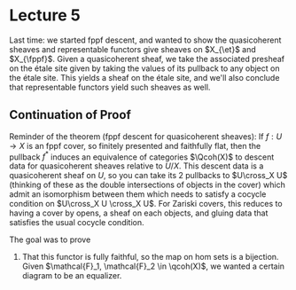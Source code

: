 # Lecture 5

Last time: we started fppf descent, and wanted to show the quasicoherent sheaves and representable functors give sheaves on $X_{\et}$ and $X_{\fppf}$.
Given a quasicoherent sheaf, we take the associated presheaf on the étale site given by taking the values of its pullback to any object on the étale site.
This yields a sheaf on the étale site, and we'll also conclude that representable functors yield such sheaves as well.

## Continuation of Proof

Reminder of the theorem (fppf descent for quasicoherent sheaves):
If $f:U\to X$ is an fppf cover, so finitely presented and faithfully flat, then the pullback $f^*$ induces an equivalence of categories $\Qcoh(X)$ to descent data for quasicoherent sheaves relative to $U/X$.
This descent data is a quasicoherent sheaf on $U$, so you can take its 2 pullbacks to $U\cross_X U$ (thinking of these as the double intersections of objects in the cover) which admit an isomorphism between them which needs to satisfy a cocycle condition on $U\cross_X U \cross_X U$.
For Zariski covers, this reduces to having a cover by opens, a sheaf on each objects, and gluing data that satisfies the usual cocycle condition.

The goal was to prove

1. That this functor is fully faithful, so the map on hom sets is a bijection.
  Given $\mathcal{F}_1, \mathcal{F}_2 \in \qcoh(X)$, we wanted a certain diagram to be an equalizer.
